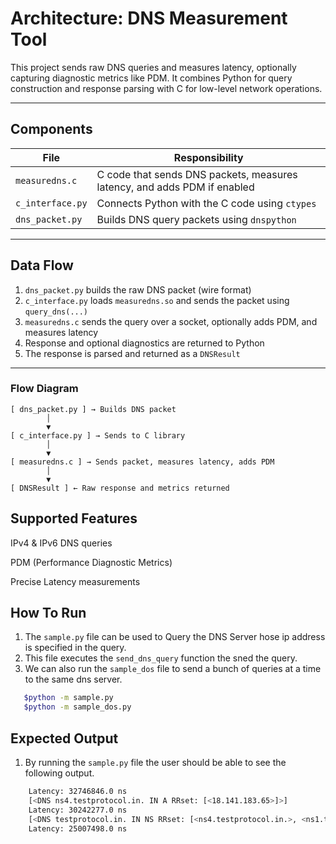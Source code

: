 # Architecture: DNS Measurement Tool

This project sends raw DNS queries and measures latency, optionally capturing diagnostic metrics like PDM. It combines Python for query construction and response parsing with C for low-level network operations.

---

## Components

| File | Responsibility |
|------|----------------|
| `measuredns.c` | C code that sends DNS packets, measures latency, and adds PDM if enabled |
| `c_interface.py` | Connects Python with the C code using `ctypes` |
| `dns_packet.py` | Builds DNS query packets using `dnspython` |

---

## Data Flow

1. `dns_packet.py` builds the raw DNS packet (wire format)
2. `c_interface.py` loads `measuredns.so` and sends the packet using `query_dns(...)`
3. `measuredns.c` sends the query over a socket, optionally adds PDM, and measures latency
4. Response and optional diagnostics are returned to Python
5. The response is parsed and returned as a `DNSResult`

---

### Flow Diagram

```text
[ dns_packet.py ] → Builds DNS packet
        │
        ▼
[ c_interface.py ] → Sends to C library
        │
        ▼
[ measuredns.c ] → Sends packet, measures latency, adds PDM
        │
        ▼
[ DNSResult ] ← Raw response and metrics returned
```

## Supported Features
IPv4 & IPv6 DNS queries

PDM (Performance Diagnostic Metrics)

Precise Latency measurements

## How To Run
1. The `sample.py` file can be used to Query the DNS Server hose ip address is specified in the query.
2. This file executes the `send_dns_query` function the sned the query.
3. We can also run the `sample_dos` file to send a bunch of queries at a time to the same dns server.  
```bash
   $python -m sample.py
   $python -m sample_dos.py
```
## Expected Output
1. By running the `sample.py` file the user should be able to see the following output.
```bash
    Latency: 32746846.0 ns
    [<DNS ns4.testprotocol.in. IN A RRset: [<18.141.183.65>]>]
    Latency: 30242277.0 ns
    [<DNS testprotocol.in. IN NS RRset: [<ns4.testprotocol.in.>, <ns1.testprotocol.in.>, <ns3.testprotocol.in.>, <ns2.testprotocol.in.>]>]
    Latency: 25007498.0 ns
```
